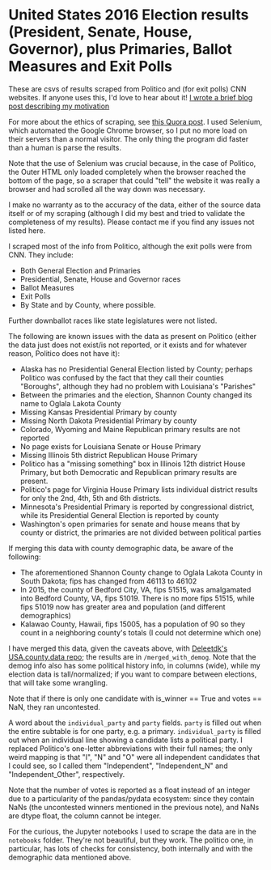 # United States 2016 Election results (President, Senate, House, Governor), plus Primaries, Ballot Measures and Exit Polls

These are csvs of results scraped from Politico and (for exit polls) CNN websites. If anyone uses this, I'd love to hear about it! [I wrote a brief blog post describing my motivation](http://prooffreaderplus.blogspot.ca/2016/11/i-scraped-all-2016-us-election-data.html)

For more about the ethics of scraping, see [this Quora post](https://www.quora.com/What-is-the-legality-of-web-scraping). I used Selenium, which automated the Google Chrome browser, so I put no more load on their servers than a normal visitor. The only thing the program did faster than a human is parse the results.

Note that the use of Selenium was crucial because, in the case of Politico, the Outer HTML only loaded completely when the browser reached the bottom of the page, so a scraper that could "tell" the website it was really a browser and had scrolled all the way down was necessary.

I make no warranty as to the accuracy of the data, either of the source data itself or of my scraping (although I did my best and tried to validate the completeness of my results). Please contact me if you find any issues not listed here.

I scraped most of the info from Politico, although the exit polls were from CNN. They include:

* Both General Election and Primaries
* Presidential, Senate, House and Governor races
* Ballot Measures
* Exit Polls
* By State and by County, where possible.

Further downballot races like state legislatures were not listed.

The following are known issues with the data as present on Politico (either the data just does not exist/is not reported, or it exists and for whatever reason, Politico does not have it):

* Alaska has no Presidential General Election listed by County; perhaps Politico was confused by the fact that they call their counties "Boroughs", although they had no problem with Louisiana's "Parishes"
* Between the primaries and the election, Shannon County changed its name to Oglala Lakota County
* Missing Kansas Presidential Primary by county
* Missing North Dakota Presidential Primary by county
* Colorado, Wyoming and Maine Republican primary results are not reported
* No page exists for Louisiana Senate or House Primary
* Missing Illinois 5th district Republican House Primary
* Politico has a "missing something" box in Illinois 12th district House Primary, but both Democratic and Republican primary results are present.
* Politico's page for Virginia House Primary lists individual district results for only the 2nd, 4th, 5th and 6th districts.
* Minnesota's Presidential Primary is reported by congressional district, while its Presidential General Election is reported by county
* Washington's open primaries for senate and house means that by county or district, the primaries are not divided between political parties

If merging this data with county demographic data, be aware of the following:
* The aforementioned Shannon County change to Oglala Lakota County in South Dakota; fips has changed from 46113 to 46102
* In 2015, the county of Bedford City, VA, fips 51515, was amalgamated into Bedford County, VA, fips 51019. There is no more fips 51515, while fips 51019 now has greater area and population (and different demographics)
* Kalawao County, Hawaii, fips 15005, has a population of 90 so they count in a neighboring county's totals (I could not determine which one)

I have merged this data, given the caveats above, with [Deleetdk's USA.county.data repo](https://github.com/Deleetdk/USA.county.data); the results are in ``/merged_with_demog``. Note that the demog info also has some political history info, in columns (wide), while my election data is tall/normalized; if you want to compare between elections, that will take some wrangling.

Note that if there is only one candidate with is_winner == True and votes == NaN, they ran uncontested.

A word about the ``individual_party`` and ``party`` fields. ``party`` is filled out when the entire subtable is for one party, e.g. a primary. ``individual_party`` is filled out when an individual line showing a candidate lists a political party. I replaced Politico's one-letter abbreviations with their full names; the only weird mapping is that "I", "N" and "O" were all independent candidates that I could see, so I called them "Independent", "Independent_N" and "Independent_Other", respectively.

Note that the number of votes is reported as a float instead of an integer due to a particularity of the pandas/pydata ecosystem: since they contain NaNs (the uncontested winners mentioned in the previous note), and NaNs are dtype float, the column cannot be integer.

For the curious, the Jupyter notebooks I used to scrape the data are in the ``notebooks`` folder. They're not beautiful, but they work. The politico one, in particular, has lots of checks for consistency, both internally and with the demographic data mentioned above.

